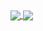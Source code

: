 <a href="">
  <img align="center" src="https://github-readme-stats.vercel.app/api?username=TTTTTony32&count_private=true&show_icons=true"/>
</a>
<a href="">
  <img align="center" src="https://github-readme-stats.vercel.app/api/top-langs/?username=TTTTTony32&show_icons=true&theme=vue" />
</a>
